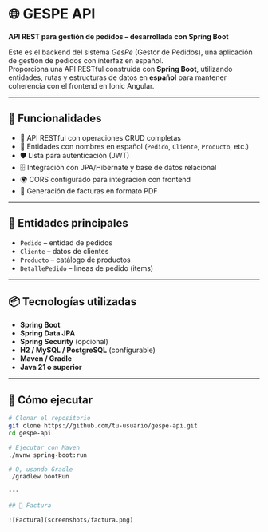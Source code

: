 # 🌐 GESPE API

**API REST para gestión de pedidos – desarrollada con Spring Boot**

Este es el backend del sistema *GesPe* (Gestor de Pedidos), una aplicación de gestión de pedidos con interfaz en español.  
Proporciona una API RESTful construida con **Spring Boot**, utilizando entidades, rutas y estructuras de datos en **español** para mantener coherencia con el frontend en Ionic Angular.

---

## 🚀 Funcionalidades

- 📄 API RESTful con operaciones CRUD completas  
- 🧾 Entidades con nombres en español (`Pedido`, `Cliente`, `Producto`, etc.)  
- 🛡️ Lista para autenticación (JWT)  
- 🗄️ Integración con JPA/Hibernate y base de datos relacional  
- 🌍 CORS configurado para integración con frontend
- 🧾 Generación de facturas en formato PDF  

---

## 📁 Entidades principales

- `Pedido` – entidad de pedidos  
- `Cliente` – datos de clientes  
- `Producto` – catálogo de productos  
- `DetallePedido` – líneas de pedido (items)

---

## 📦 Tecnologías utilizadas

- **Spring Boot**  
- **Spring Data JPA**  
- **Spring Security** (opcional)  
- **H2 / MySQL / PostgreSQL** (configurable)  
- **Maven / Gradle**  
- **Java 21 o superior**

---

## 🧪 Cómo ejecutar

```bash
# Clonar el repositorio
git clone https://github.com/tu-usuario/gespe-api.git
cd gespe-api

# Ejecutar con Maven
./mvnw spring-boot:run

# O, usando Gradle
./gradlew bootRun

---

## 🧾 Factura

![Factura](screenshots/factura.png)
